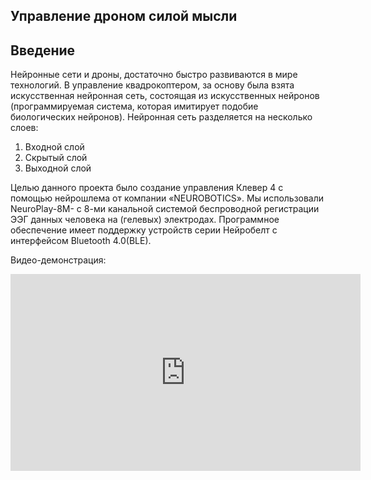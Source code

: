 ## Управление дроном силой мысли

## Введение

Нейронные сети и дроны, достаточно быстро развиваются в мире технологий. В управление квадрокоптером, за основу была взята искусственная нейронная сеть, состоящая из искусственных нейронов (программируемая система, которая имитирует подобие биологических нейронов). 
Нейронная сеть разделяется на несколько слоев:

1. Входной слой
2. Скрытый слой
3. Выходной слой

Целью данного проекта было создание управления Клевер 4 с помощью нейрошлема от компании «NEUROBOTICS». Мы использовали NeuroPlay-8M- с 8-ми канальной системой беспроводной регистрации ЭЭГ данных человека на (гелевых) электродах. Программное обеспечение имеет поддержку устройств серии Нейробелт с интерфейсом Bluetooth 4.0(BLE).

Видео-демонстрация:

<iframe width="560" height="315" src="https://www.youtube.com/embed/uLR5NNcekfA" frameborder= " 0 "allow=" акселерометр; автозапуск; зашифрованный носитель; гироскоп; картинка в картинке " allowfullscreen><iframe width="560" height="315" src="https://www.youtube.com/embed/uLR5NNcekfA" frameborder= " 0 "allow=" акселерометр; автозапуск; зашифрованный носитель; гироскоп; картинка в картинке " allowfullscreen>< / iframe>

## Установка

Для начала нужно установить необходимые программы:

1. Кора головного мозга
2. Биоэхо

## Использование

Программное обеспечение Cortex: классифицирует сигнал мозга в эмоцию.

<img src="../assets/Cortex1.jpg width="450">

<img src="../assets/Cortex 2.jpg width="450">

Программное обеспечение BioEcho: эмуляция физической клавиатуры.

<img src="../assets/BioEcho.jpg>

«Далее Teleop code: работает на одном из терминалов Raspberry Pi (основной контроллер дрона) с того же устройства, которое запускает 1-е и 2-е программное обеспечение. Далее данные поступают на клавиатуру с помощью BioEcho и предаются в key_value ros.

Основной код: работает на Raspberry Pi и передает команды на key_value ros, после дрон летит вперед, если была использована эмоция напряжения клавиша «w», далее вращение происходит по направлению yaw на 90° против часовой стрелки, если будет использоваться эмоция радости клавиша «s», и последнюю эмоцию расслабления, мы будем использовать за движение дрона в более стабильном и рациональном состоянии для изменения эмоций пользователя,так как эмоция является непрерывным сигналом, мы сделали сигнал перехода со значением клавиши «o», с данном состоянии дрон не сможет сделать никакого движения,если не будет отправлен сигнал перехода на клавишу «o».

## Код

[Код]( https://github.com/hany606/COEX-Internship19/tree/master/projects/NeuroHelmet) для управления квадрокоптером, написанный на языке Python был взят с сайта Github.
